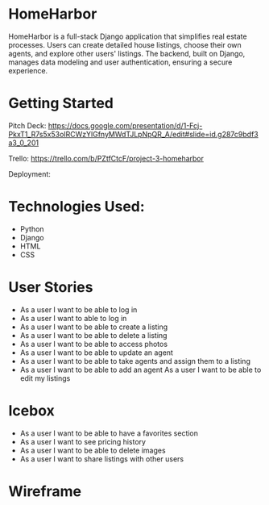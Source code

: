 # HomeHarbor

HomeHarbor is a full-stack Django application that simplifies real estate processes. Users can create detailed house listings, choose their own agents, and explore other users' listings. The backend, built on Django, manages data modeling and user authentication, ensuring a secure experience.

# Getting Started

Pitch Deck: https://docs.google.com/presentation/d/1-Fcj-PkxT1_R7s5x53oIRCWzYlGfnyMWdTJLpNpQR_A/edit#slide=id.g287c9bdf3a3_0_201

Trello: https://trello.com/b/PZtfCtcF/project-3-homeharbor

Deployment:

# Technologies Used:

- Python
- Django
- HTML
- CSS

# User Stories

- As a user I want to be able to log in
- As a user I want to able to log in
- As a user I want to be able to create a listing
- As a user I want to be able to delete a listing
- As a user I want to be able to access photos
- As a user I want to be able to update an agent
- As a user I want to be able to take agents and assign them to a listing
- As a user I want to be able to add an agent As a user I want to be able to edit my listings

# Icebox

- As a user I want to be able to have a favorites section
- As a user I want to see pricing history
- As a user I want to be able to delete images
- As a user I want to share listings with other users

# Wireframe